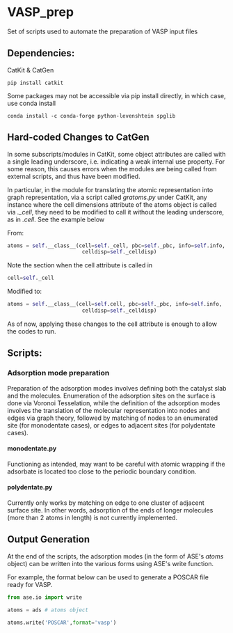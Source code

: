 # VASP_prep
Set of scripts used to automate the preparation of VASP input files

## Dependencies: 

CatKit & CatGen
```
pip install catkit
```

Some packages may not be accessible via pip install directly, in which case, use conda install
```
conda install -c conda-forge python-levenshtein spglib
```

## Hard-coded Changes to CatGen
In some subscripts/modules in CatKit, some object attributes are called with a single leading underscore, i.e. indicating a weak internal use property. For some reason, this causes errors when the modules are being called from external scripts, and thus have been modified.

In particular, in the module for translating the atomic representation into graph representation, via a script called *gratoms.py* under CatKit, any instance where the cell dimensions attribute of the atoms object is called via *._cell*, they need to be modified to call it without the leading underscore, as in *.cell*. See the example below

From:

```python
atoms = self.__class__(cell=self._cell, pbc=self._pbc, info=self.info,
                        celldisp=self._celldisp)
```
Note the section when the cell attribute is called in
```python
cell=self._cell
```

Modified to:
```python
atoms = self.__class__(cell=self.cell, pbc=self._pbc, info=self.info,
                        celldisp=self._celldisp)
```
As of now, applying these changes to the cell attribute is enough to allow the codes to run.

## Scripts:
### Adsorption mode preparation
Preparation of the adsorption modes involves defining both the catalyst slab and the molecules.
Enumeration of the adsorption sites on the surface is done via Voronoi Tesselation, while the definition of the 
adsorption modes involves the translation of the molecular representation into nodes and edges via graph theory,
followed by matching of nodes to an enumerated site (for monodentate cases), or edges to adjacent sites (for polydentate cases).

#### monodentate.py
Functioning as intended, may want to be careful with atomic wrapping if the adsorbate is located too close to the periodic
boundary condition.

#### polydentate.py
Currently only works by matching on edge to one cluster of adjacent surface site. In other words, adsorption of the ends of longer molecules
(more than 2 atoms in length) is not currently implemented.

## Output Generation
At the end of the scripts, the adsorption modes (in the form of ASE's *atoms* object) can be written into the various forms using ASE's write function.

For example, the format below can be used to generate a POSCAR file ready for VASP.

```python
from ase.io import write

atoms = ads # atoms object

atoms.write('POSCAR',format='vasp')
```
